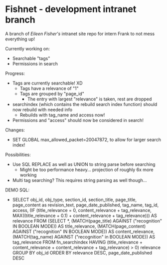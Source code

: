 # Fishnet - development intranet branch

A branch of *Eileen Fisher's* intranet site repo for intern Frank to not mess everything up!

Currently working on:
- Searchable "tags"
- Permissions in search

Progress:
- Tags are currently searchable! XD
	- Tags have a relevance of "1"
	- Tags are grouped by "page_id"
		- The entry with largest "relevance" is taken, rest are dropped
- searchindex (which contains the rebuild search index function) should now rebuild with needed info
	- Rebuilds with tag_name and access now!
- Permissions and "access" should now be considered in search!

Changes:
- SET GLOBAL max_allowed_packet=20047872, to allow for larger search index!

Possibilities:
- Use SQL REPLACE as well as UNION to string parse before searching
	- Might be too performance heavy... projection of roughly 6x more working
- Multi tag searching? This requires string parsing as well though...


DEMO SQL:

- SELECT obj_id, obj_type, section_id, section_title, page_title, page_content as revision_text,
				page_date_published, tag_name, tag_id, access,
				(IF (title_relevance = 0, content_relevance + tag_relevance, MAX((title_relevance + 0.1) + content_relevance + tag_relevance))) AS relevance
			FROM
				(SELECT *,
					(MATCH(page_title) AGAINST ("recognition" IN BOOLEAN MODE)) AS title_relevance,
					(MATCH(page_content) AGAINST ("recognition" IN BOOLEAN MODE)) AS content_relevance,
					(MATCH(tag_name) AGAINST ("recognition" in BOOLEAN MODE)) AS tag_relevance
				FROM fn_searchindex
				HAVING (title_relevance + content_relevance + content_relevance + tag_relevance) > 0) relevance
			GROUP BY obj_id
			ORDER BY relevance DESC, page_date_published DESC